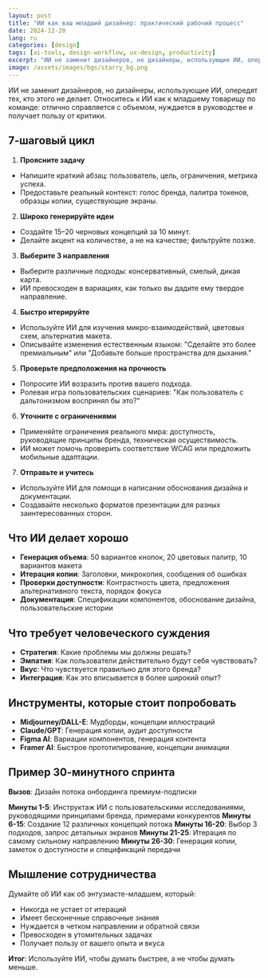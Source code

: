 ```yaml
---
layout: post
title: "ИИ как ваш младший дизайнер: практический рабочий процесс"
date: 2024-12-20
lang: ru
categories: [design]
tags: [ai-tools, design-workflow, ux-design, productivity]
excerpt: "ИИ не заменит дизайнеров, но дизайнеры, использующие ИИ, опередят тех, кто этого не делает. Относитесь к ИИ как к младшему товарищу по команде: отлично справляется с объемом, нуждается в руководстве и получает пользу от критики."
image: /assets/images/bgs/starry_bg.png
---
```


ИИ не заменит дизайнеров, но дизайнеры, использующие ИИ, опередят тех, кто этого не делает. Относитесь к ИИ как к младшему товарищу по команде: отлично справляется с объемом, нуждается в руководстве и получает пользу от критики.

## 7-шаговый цикл

1. **Проясните задачу**

- Напишите краткий абзац: пользователь, цель, ограничения, метрика успеха.
- Предоставьте реальный контекст: голос бренда, палитра токенов, образцы копии, существующие экраны.

2. **Широко генерируйте идеи**

- Создайте 15–20 черновых концепций за 10 минут.
- Делайте акцент на количестве, а не на качестве; фильтруйте позже.

3. **Выберите 3 направления**

- Выберите различные подходы: консервативный, смелый, дикая карта.
- ИИ превосходен в вариациях, как только вы дадите ему твердое направление.

4. **Быстро итерируйте**

- Используйте ИИ для изучения микро-взаимодействий, цветовых схем, альтернатив макета.
- Описывайте изменения естественным языком: "Сделайте это более премиальным" или "Добавьте больше пространства для дыхания."

5. **Проверьте предположения на прочность**

- Попросите ИИ возразить против вашего подхода.
- Ролевая игра пользовательских сценариев: "Как пользователь с дальтонизмом воспринял бы это?"

6. **Уточните с ограничениями**

- Применяйте ограничения реального мира: доступность, руководящие принципы бренда, техническая осуществимость.
- ИИ может помочь проверить соответствие WCAG или предложить мобильные адаптации.

7. **Отправьте и учитесь**

- Используйте ИИ для помощи в написании обоснования дизайна и документации.
- Создавайте несколько форматов презентации для разных заинтересованных сторон.

## Что ИИ делает хорошо

- **Генерация объема**: 50 вариантов кнопок, 20 цветовых палитр, 10 вариантов макета
- **Итерация копии**: Заголовки, микрокопия, сообщения об ошибках
- **Проверки доступности**: Контрастность цвета, предложения альтернативного текста, порядок фокуса
- **Документация**: Спецификации компонентов, обоснование дизайна, пользовательские истории

## Что требует человеческого суждения

- **Стратегия**: Какие проблемы мы должны решать?
- **Эмпатия**: Как пользователи действительно будут себя чувствовать?
- **Вкус**: Что чувствуется правильно для этого бренда?
- **Интеграция**: Как это вписывается в более широкий опыт?

## Инструменты, которые стоит попробовать

- **Midjourney/DALL-E**: Мудборды, концепции иллюстраций
- **Claude/GPT**: Генерация копии, аудит доступности
- **Figma AI**: Вариации компонентов, генерация контента
- **Framer AI**: Быстрое прототипирование, концепции анимации

## Пример 30-минутного спринта

**Вызов**: Дизайн потока онбординга премиум-подписки

**Минуты 1-5**: Инструктаж ИИ с пользовательскими исследованиями, руководящими принципами бренда, примерами конкурентов
**Минуты 6-15**: Создание 12 различных концепций потока
**Минуты 16-20**: Выбор 3 подходов, запрос детальных экранов
**Минуты 21-25**: Итерация по самому сильному направлению
**Минуты 26-30**: Генерация копии, заметок о доступности и спецификаций передачи

## Мышление сотрудничества

Думайте об ИИ как об энтузиасте-младшем, который:

- Никогда не устает от итераций
- Имеет бесконечные справочные знания
- Нуждается в четком направлении и обратной связи
- Превосходен в утомительных задачах
- Получает пользу от вашего опыта и вкуса

**Итог**: Используйте ИИ, чтобы думать быстрее, а не чтобы думать меньше.
